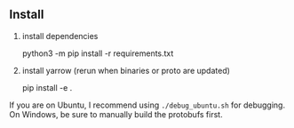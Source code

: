 ## Install
1. install dependencies  
    
    
    python3 -m pip install -r requirements.txt

2. install yarrow (rerun when binaries or proto are updated)


    pip install -e .


If you are on Ubuntu, I recommend using `./debug_ubuntu.sh` for debugging.
On Windows, be sure to manually build the protobufs first.
